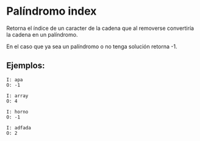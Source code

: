 # Palíndromo index

Retorna el índice de un caracter de la cadena que al removerse convertiría la cadena en un palíndromo.

En el caso que ya sea un palíndromo o no tenga solución retorna -1.

## Ejemplos:  

    I: apa
    O: -1

    I: array
    O: 4

    I: horno
    O: -1

    I: adfada
    O: 2

